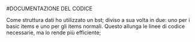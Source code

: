 #DOCUMENTAZIONE DEL CODICE

Come struttura dati ho utilizzato un bst; diviso a sua volta in due: uno per i basic items e uno per gli items normali.
Questo allunga le linee di codice necessarie, ma lo rende più efficiente;